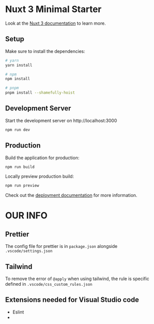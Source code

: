 # Nuxt 3 Minimal Starter

Look at the [Nuxt 3 documentation](https://nuxt.com/docs/getting-started/introduction) to learn more.

## Setup

Make sure to install the dependencies:

```bash
# yarn
yarn install

# npm
npm install

# pnpm
pnpm install --shamefully-hoist
```

## Development Server

Start the development server on http://localhost:3000

```bash
npm run dev
```

## Production

Build the application for production:

```bash
npm run build
```

Locally preview production build:

```bash
npm run preview
```

Check out the [deployment documentation](https://nuxt.com/docs/getting-started/deployment) for more information.

# OUR INFO

## Prettier

The config file for prettier is in `package.json` alongside `.vscode/settings.json`

## Tailwind

To remove the error of `@apply` when using tailwind, the rule is specific defined in `.vscode/css_custom_rules.json`


## Extensions needed for Visual Studio code

* Eslint
* 